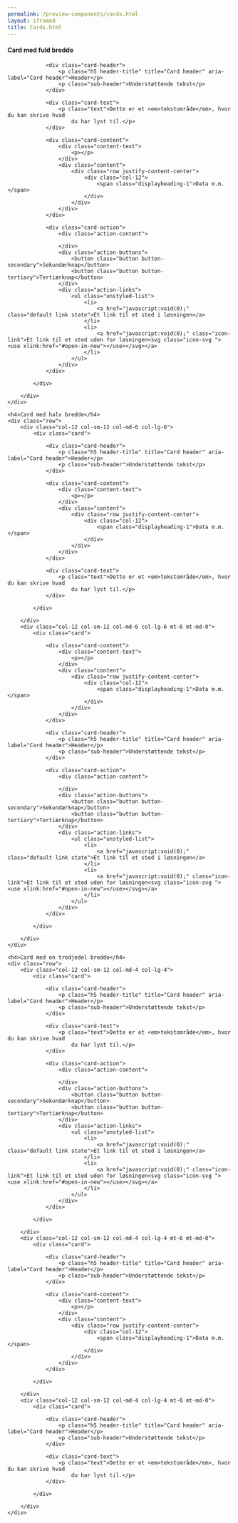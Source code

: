 ```yaml
--- 
permalink: /preview-components/cards.html
layout: iframed 
title: Cards.html
---
```

<div class="container">
    <h4>Card med fuld bredde</h4>
    <div class="row">
        <div class="col-12">
            <div class="card">

                <div class="card-header">
                    <p class="h5 header-title" title="Card header" aria-label="Card header">Header</p>
                    <p class="sub-header">Understøttende tekst</p>
                </div>

                <div class="card-text">
                    <p class="text">Dette er et <em>tekstområde</em>, hvor du kan skrive hvad
                        du har lyst til.</p>
                </div>

                <div class="card-content">
                    <div class="content-text">
                        <p></p>
                    </div>
                    <div class="content">
                        <div class="row justify-content-center">
                            <div class="col-12">
                                <span class="displayheading-1">Data m.m.</span>
                            </div>
                        </div>
                    </div>
                </div>

                <div class="card-action">
                    <div class="action-content">

                    </div>
                    <div class="action-buttons">
                        <button class="button button-secondary">Sekundærknap</button>
                        <button class="button button-tertiary">Tertiærknap</button>
                    </div>
                    <div class="action-links">
                        <ul class="unstyled-list">
                            <li>
                                <a href="javascript:void(0);" class="default link state">Et link til et sted i løsningen</a>
                            </li>
                            <li>
                                <a href="javascript:void(0);" class="icon-link">Et link til et sted uden for løsningen<svg class="icon-svg "><use xlink:href="#open-in-new"></use></svg></a>
                            </li>
                        </ul>
                    </div>
                </div>

            </div>

        </div>
    </div>

    <h4>Card med halv bredde</h4>
    <div class="row">
        <div class="col-12 col-sm-12 col-md-6 col-lg-6">
            <div class="card">

                <div class="card-header">
                    <p class="h5 header-title" title="Card header" aria-label="Card header">Header</p>
                    <p class="sub-header">Understøttende tekst</p>
                </div>

                <div class="card-content">
                    <div class="content-text">
                        <p></p>
                    </div>
                    <div class="content">
                        <div class="row justify-content-center">
                            <div class="col-12">
                                <span class="displayheading-1">Data m.m.</span>
                            </div>
                        </div>
                    </div>
                </div>

                <div class="card-text">
                    <p class="text">Dette er et <em>tekstområde</em>, hvor du kan skrive hvad
                        du har lyst til.</p>
                </div>

            </div>

        </div>
        <div class="col-12 col-sm-12 col-md-6 col-lg-6 mt-6 mt-md-0">
            <div class="card">

                <div class="card-content">
                    <div class="content-text">
                        <p></p>
                    </div>
                    <div class="content">
                        <div class="row justify-content-center">
                            <div class="col-12">
                                <span class="displayheading-1">Data m.m.</span>
                            </div>
                        </div>
                    </div>
                </div>

                <div class="card-header">
                    <p class="h5 header-title" title="Card header" aria-label="Card header">Header</p>
                    <p class="sub-header">Understøttende tekst</p>
                </div>

                <div class="card-action">
                    <div class="action-content">

                    </div>
                    <div class="action-buttons">
                        <button class="button button-secondary">Sekundærknap</button>
                        <button class="button button-tertiary">Tertiærknap</button>
                    </div>
                    <div class="action-links">
                        <ul class="unstyled-list">
                            <li>
                                <a href="javascript:void(0);" class="default link state">Et link til et sted i løsningen</a>
                            </li>
                            <li>
                                <a href="javascript:void(0);" class="icon-link">Et link til et sted uden for løsningen<svg class="icon-svg "><use xlink:href="#open-in-new"></use></svg></a>
                            </li>
                        </ul>
                    </div>
                </div>

            </div>

        </div>
    </div>

    <h4>Card med en tredjedel bredde</h4>
    <div class="row">
        <div class="col-12 col-sm-12 col-md-4 col-lg-4">
            <div class="card">

                <div class="card-header">
                    <p class="h5 header-title" title="Card header" aria-label="Card header">Header</p>
                    <p class="sub-header">Understøttende tekst</p>
                </div>

                <div class="card-text">
                    <p class="text">Dette er et <em>tekstområde</em>, hvor du kan skrive hvad
                        du har lyst til.</p>
                </div>

                <div class="card-action">
                    <div class="action-content">

                    </div>
                    <div class="action-buttons">
                        <button class="button button-secondary">Sekundærknap</button>
                        <button class="button button-tertiary">Tertiærknap</button>
                    </div>
                    <div class="action-links">
                        <ul class="unstyled-list">
                            <li>
                                <a href="javascript:void(0);" class="default link state">Et link til et sted i løsningen</a>
                            </li>
                            <li>
                                <a href="javascript:void(0);" class="icon-link">Et link til et sted uden for løsningen<svg class="icon-svg "><use xlink:href="#open-in-new"></use></svg></a>
                            </li>
                        </ul>
                    </div>
                </div>

            </div>

        </div>
        <div class="col-12 col-sm-12 col-md-4 col-lg-4 mt-6 mt-md-0">
            <div class="card">

                <div class="card-header">
                    <p class="h5 header-title" title="Card header" aria-label="Card header">Header</p>
                    <p class="sub-header">Understøttende tekst</p>
                </div>

                <div class="card-content">
                    <div class="content-text">
                        <p></p>
                    </div>
                    <div class="content">
                        <div class="row justify-content-center">
                            <div class="col-12">
                                <span class="displayheading-1">Data m.m.</span>
                            </div>
                        </div>
                    </div>
                </div>

            </div>

        </div>
        <div class="col-12 col-sm-12 col-md-4 col-lg-4 mt-6 mt-md-0">
            <div class="card">

                <div class="card-header">
                    <p class="h5 header-title" title="Card header" aria-label="Card header">Header</p>
                    <p class="sub-header">Understøttende tekst</p>
                </div>

                <div class="card-text">
                    <p class="text">Dette er et <em>tekstområde</em>, hvor du kan skrive hvad
                        du har lyst til.</p>
                </div>

            </div>

        </div>
    </div>
</div>